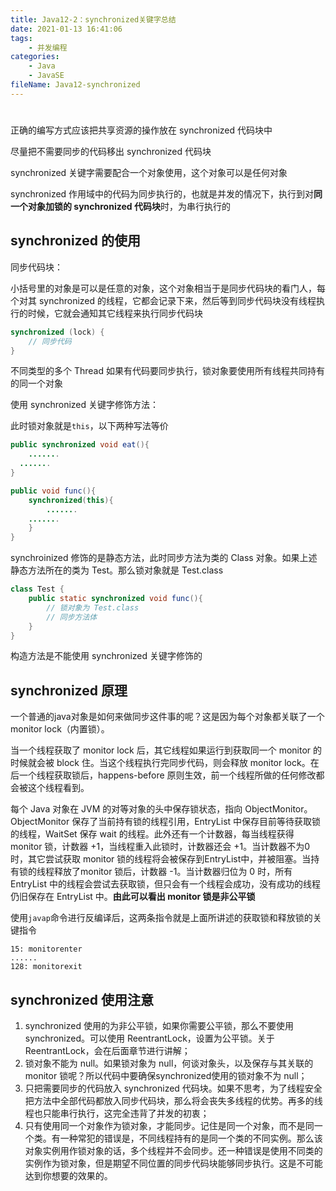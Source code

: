 ```yaml
---
title: Java12-2：synchronized关键字总结
date: 2021-01-13 16:41:06
tags:
	- 并发编程
categories:
	- Java
	- JavaSE
fileName: Java12-synchronized
---
```


#



正确的编写方式应该把共享资源的操作放在 synchronized 代码块中

尽量把不需要同步的代码移出 synchronized 代码块

synchronized 关键字需要配合一个对象使用，这个对象可以是任何对象



synchronized 作用域中的代码为同步执行的，也就是并发的情况下，执行到对**同一个对象加锁的 synchronized 代码块**时，为串行执行的

## synchronized 的使用

同步代码块：

小括号里的对象是可以是任意的对象，这个对象相当于是同步代码块的看门人，每个对其 synchronized 的线程，它都会记录下来，然后等到同步代码块没有线程执行的时候，它就会通知其它线程来执行同步代码块

```java
synchronized (lock) {
	// 同步代码
}
```

不同类型的多个 Thread 如果有代码要同步执行，锁对象要使用所有线程共同持有的同一个对象



使用 synchronized 关键字修饰方法：

此时锁对象就是`this`，以下两种写法等价

```java
public synchronized void eat(){
	.......
  .......
}

public void func(){
	synchronized(this){
		.......
  	.......
	}
}
```

synchroinized 修饰的是静态方法，此时同步方法为类的 Class 对象。如果上述静态方法所在的类为 Test。那么锁对象就是 Test.class

```java
class Test {
    public static synchronized void func(){
        // 锁对象为 Test.class
        // 同步方法体
    }
}
```

构造方法是不能使用 synchronized 关键字修饰的



## synchronized 原理

一个普通的java对象是如何来做同步这件事的呢？这是因为每个对象都关联了一个 monitor lock（内置锁）。

当一个线程获取了 monitor lock 后，其它线程如果运行到获取同一个 monitor 的时候就会被 block 住。当这个线程执行完同步代码，则会释放 monitor lock。在后一个线程获取锁后，happens-before 原则生效，前一个线程所做的任何修改都会被这个线程看到。



每个 Java 对象在 JVM 的对等对象的头中保存锁状态，指向 ObjectMonitor。ObjectMonitor 保存了当前持有锁的线程引用，EntryList 中保存目前等待获取锁的线程，WaitSet 保存 wait 的线程。此外还有一个计数器，每当线程获得 monitor 锁，计数器 +1，当线程重入此锁时，计数器还会 +1。当计数器不为0时，其它尝试获取 monitor 锁的线程将会被保存到EntryList中，并被阻塞。当持有锁的线程释放了monitor 锁后，计数器 -1。当计数器归位为 0 时，所有 EntryList 中的线程会尝试去获取锁，但只会有一个线程会成功，没有成功的线程仍旧保存在 EntryList 中。**由此可以看出 monitor 锁是非公平锁**



使用`javap`命令进行反编译后，这两条指令就是上面所讲述的获取锁和释放锁的关键指令

```
15: monitorenter
......
128: monitorexit
```



## synchronized 使用注意

1. synchronized 使用的为非公平锁，如果你需要公平锁，那么不要使用 synchronized。可以使用 ReentrantLock，设置为公平锁。关于 ReentrantLock，会在后面章节进行讲解；
2. 锁对象不能为 null。如果锁对象为 null，何谈对象头，以及保存与其关联的 monitor 锁呢？所以代码中要确保synchronized使用的锁对象不为 null；
3. 只把需要同步的代码放入 synchronized 代码块。如果不思考，为了线程安全把方法中全部代码都放入同步代码块，那么将会丧失多线程的优势。再多的线程也只能串行执行，这完全违背了并发的初衷；
4. 只有使用同一个对象作为锁对象，才能同步。记住是同一个对象，而不是同一个类。有一种常犯的错误是，不同线程持有的是同一个类的不同实例。那么该对象实例用作锁对象的话，多个线程并不会同步。还一种错误是使用不同类的实例作为锁对象，但是期望不同位置的同步代码块能够同步执行。这是不可能达到你想要的效果的。

